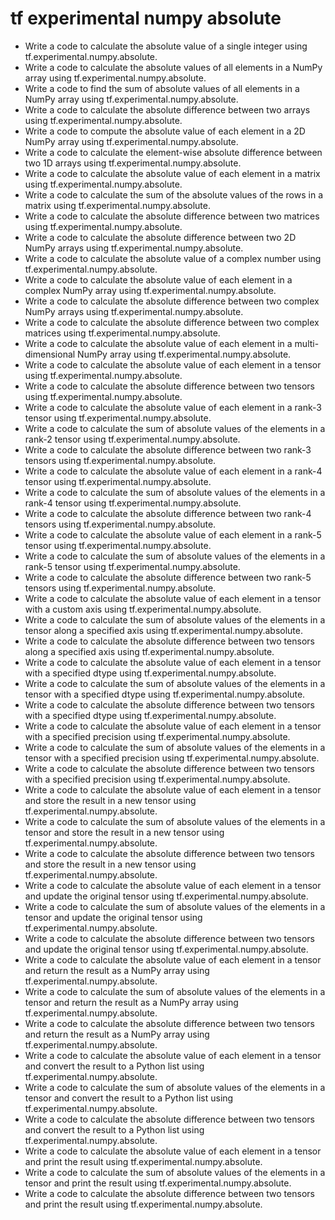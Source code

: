 # tf experimental numpy absolute

- Write a code to calculate the absolute value of a single integer using tf.experimental.numpy.absolute.
- Write a code to calculate the absolute values of all elements in a NumPy array using tf.experimental.numpy.absolute.
- Write a code to find the sum of absolute values of all elements in a NumPy array using tf.experimental.numpy.absolute.
- Write a code to calculate the absolute difference between two arrays using tf.experimental.numpy.absolute.
- Write a code to compute the absolute value of each element in a 2D NumPy array using tf.experimental.numpy.absolute.
- Write a code to calculate the element-wise absolute difference between two 1D arrays using tf.experimental.numpy.absolute.
- Write a code to calculate the absolute value of each element in a matrix using tf.experimental.numpy.absolute.
- Write a code to calculate the sum of the absolute values of the rows in a matrix using tf.experimental.numpy.absolute.
- Write a code to calculate the absolute difference between two matrices using tf.experimental.numpy.absolute.
- Write a code to calculate the absolute difference between two 2D NumPy arrays using tf.experimental.numpy.absolute.
- Write a code to calculate the absolute value of a complex number using tf.experimental.numpy.absolute.
- Write a code to calculate the absolute value of each element in a complex NumPy array using tf.experimental.numpy.absolute.
- Write a code to calculate the absolute difference between two complex NumPy arrays using tf.experimental.numpy.absolute.
- Write a code to calculate the absolute difference between two complex matrices using tf.experimental.numpy.absolute.
- Write a code to calculate the absolute value of each element in a multi-dimensional NumPy array using tf.experimental.numpy.absolute.
- Write a code to calculate the absolute value of each element in a tensor using tf.experimental.numpy.absolute.
- Write a code to calculate the absolute difference between two tensors using tf.experimental.numpy.absolute.
- Write a code to calculate the absolute value of each element in a rank-3 tensor using tf.experimental.numpy.absolute.
- Write a code to calculate the sum of absolute values of the elements in a rank-2 tensor using tf.experimental.numpy.absolute.
- Write a code to calculate the absolute difference between two rank-3 tensors using tf.experimental.numpy.absolute.
- Write a code to calculate the absolute value of each element in a rank-4 tensor using tf.experimental.numpy.absolute.
- Write a code to calculate the sum of absolute values of the elements in a rank-4 tensor using tf.experimental.numpy.absolute.
- Write a code to calculate the absolute difference between two rank-4 tensors using tf.experimental.numpy.absolute.
- Write a code to calculate the absolute value of each element in a rank-5 tensor using tf.experimental.numpy.absolute.
- Write a code to calculate the sum of absolute values of the elements in a rank-5 tensor using tf.experimental.numpy.absolute.
- Write a code to calculate the absolute difference between two rank-5 tensors using tf.experimental.numpy.absolute.
- Write a code to calculate the absolute value of each element in a tensor with a custom axis using tf.experimental.numpy.absolute.
- Write a code to calculate the sum of absolute values of the elements in a tensor along a specified axis using tf.experimental.numpy.absolute.
- Write a code to calculate the absolute difference between two tensors along a specified axis using tf.experimental.numpy.absolute.
- Write a code to calculate the absolute value of each element in a tensor with a specified dtype using tf.experimental.numpy.absolute.
- Write a code to calculate the sum of absolute values of the elements in a tensor with a specified dtype using tf.experimental.numpy.absolute.
- Write a code to calculate the absolute difference between two tensors with a specified dtype using tf.experimental.numpy.absolute.
- Write a code to calculate the absolute value of each element in a tensor with a specified precision using tf.experimental.numpy.absolute.
- Write a code to calculate the sum of absolute values of the elements in a tensor with a specified precision using tf.experimental.numpy.absolute.
- Write a code to calculate the absolute difference between two tensors with a specified precision using tf.experimental.numpy.absolute.
- Write a code to calculate the absolute value of each element in a tensor and store the result in a new tensor using tf.experimental.numpy.absolute.
- Write a code to calculate the sum of absolute values of the elements in a tensor and store the result in a new tensor using tf.experimental.numpy.absolute.
- Write a code to calculate the absolute difference between two tensors and store the result in a new tensor using tf.experimental.numpy.absolute.
- Write a code to calculate the absolute value of each element in a tensor and update the original tensor using tf.experimental.numpy.absolute.
- Write a code to calculate the sum of absolute values of the elements in a tensor and update the original tensor using tf.experimental.numpy.absolute.
- Write a code to calculate the absolute difference between two tensors and update the original tensor using tf.experimental.numpy.absolute.
- Write a code to calculate the absolute value of each element in a tensor and return the result as a NumPy array using tf.experimental.numpy.absolute.
- Write a code to calculate the sum of absolute values of the elements in a tensor and return the result as a NumPy array using tf.experimental.numpy.absolute.
- Write a code to calculate the absolute difference between two tensors and return the result as a NumPy array using tf.experimental.numpy.absolute.
- Write a code to calculate the absolute value of each element in a tensor and convert the result to a Python list using tf.experimental.numpy.absolute.
- Write a code to calculate the sum of absolute values of the elements in a tensor and convert the result to a Python list using tf.experimental.numpy.absolute.
- Write a code to calculate the absolute difference between two tensors and convert the result to a Python list using tf.experimental.numpy.absolute.
- Write a code to calculate the absolute value of each element in a tensor and print the result using tf.experimental.numpy.absolute.
- Write a code to calculate the sum of absolute values of the elements in a tensor and print the result using tf.experimental.numpy.absolute.
- Write a code to calculate the absolute difference between two tensors and print the result using tf.experimental.numpy.absolute.